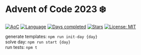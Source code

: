 # Advent of Code 2023 ❄️

[![AoC](https://img.shields.io/badge/Advent%20of%20Code-2023-yellowgreen?style=for-the-badge)](https://adventofcode.com/2023)
[![Language](https://img.shields.io/badge/Language-TypeScript-ff69b4?style=for-the-badge)](https://kotlinlang.org/)
[![Days completed](https://img.shields.io/badge/Days%20Completed-6-red?style=for-the-badge)](https://github.com/julia-kim/advent-of-code-2023/tree/main/src/main/kotlin/days)
[![Stars](https://img.shields.io/badge/Stars%20⭐%20-12-yellow?style=for-the-badge)](https://github.com/julia-kim/advent-of-code-2023/tree/main/src/main/kotlin/days)
[![License: MIT](https://img.shields.io/github/license/julia-kim/advent-of-code-2023?style=for-the-badge)](https://www.apache.org/licenses/LICENSE-2.0)

generate templates: `npm run init-day {day}`  
solve day: `npm run start {day}`  
run tests: `npm t`  